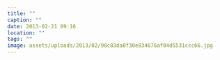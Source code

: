 ```yaml
---
title: ""
caption: ""
date: 2013-02-21 09:16
location: ""
tags: ""
image: assets/uploads/2013/02/98c83da0f30e834676af04d5531ccc66.jpg
---
```

